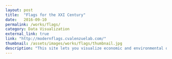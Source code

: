 ```yaml
---
layout: post
title:  "Flags for the XXI Century"
date:   2016-09-10
permalink: /works/flags/
category: Data Visualization
external_link: true
link: "http://modernflags.cvalenzuelab.com/"
thumbnail: /assets/images/works/flags/thumbnail.jpg
description: "This site lets you visualize economic and environmental data of different countries by creating generative flag patterns."
---
```

